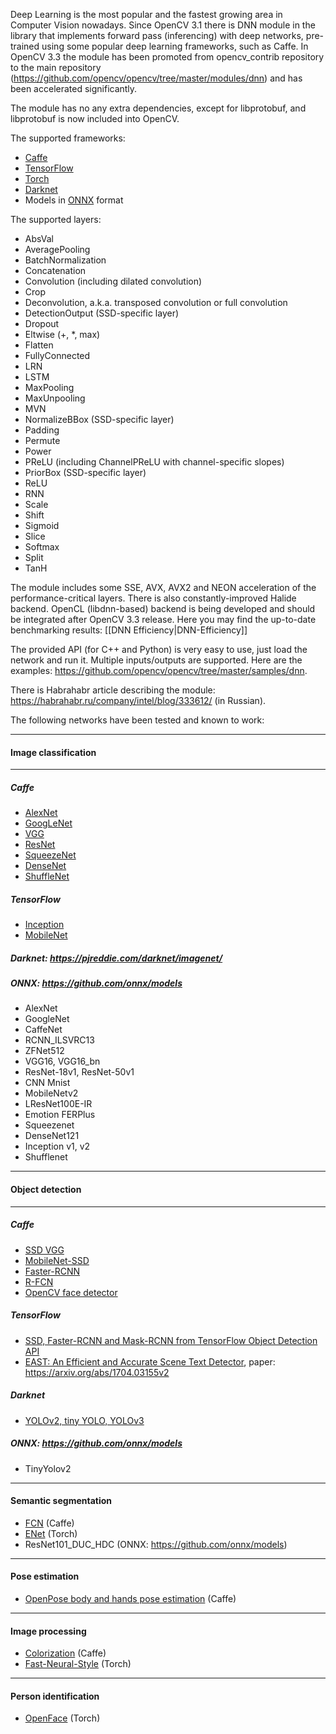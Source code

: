 Deep Learning is the most popular and the fastest growing area in Computer Vision nowadays. Since OpenCV 3.1 there is DNN module in the library that implements forward pass (inferencing) with deep networks, pre-trained using some popular deep learning frameworks, such as Caffe. In OpenCV 3.3 the module has been promoted from opencv_contrib repository to the main repository (https://github.com/opencv/opencv/tree/master/modules/dnn) and has been accelerated significantly.

The module has no any extra dependencies, except for libprotobuf, and libprotobuf is now included into OpenCV. 

The supported frameworks:

 * [Caffe](http://caffe.berkeleyvision.org/)
 * [TensorFlow](https://www.tensorflow.org/)
 * [Torch](http://torch.ch/)
 * [Darknet](https://pjreddie.com/darknet/)
 * Models in [ONNX](https://onnx.ai/) format

The supported layers:

 * AbsVal
 * AveragePooling
 * BatchNormalization
 * Concatenation
 * Convolution (including dilated convolution)
 * Crop
 * Deconvolution, a.k.a. transposed convolution or full convolution
 * DetectionOutput (SSD-specific layer)
 * Dropout
 * Eltwise (+, *, max)
 * Flatten
 * FullyConnected
 * LRN
 * LSTM
 * MaxPooling
 * MaxUnpooling
 * MVN
 * NormalizeBBox (SSD-specific layer)
 * Padding
 * Permute
 * Power
 * PReLU (including ChannelPReLU with channel-specific slopes)
 * PriorBox (SSD-specific layer)
 * ReLU
 * RNN
 * Scale
 * Shift
 * Sigmoid
 * Slice
 * Softmax
 * Split
 * TanH

The module includes some SSE, AVX, AVX2 and NEON acceleration of the performance-critical layers. There is also constantly-improved Halide backend. OpenCL (libdnn-based) backend is being developed and should be integrated after OpenCV 3.3 release. Here you may find the up-to-date benchmarking results: [[DNN Efficiency|DNN-Efficiency]]

The provided API (for C++ and Python) is very easy to use, just load the network and run it. Multiple inputs/outputs are supported. Here are the examples: https://github.com/opencv/opencv/tree/master/samples/dnn.

There is Habrahabr article describing the module: https://habrahabr.ru/company/intel/blog/333612/ (in Russian).

The following networks have been tested and known to work:

---
#### Image classification
---
##### Caffe
 * [AlexNet](http://dl.caffe.berkeleyvision.org/)
 * [GoogLeNet](http://dl.caffe.berkeleyvision.org/)
 * [VGG](http://www.robots.ox.ac.uk/~vgg/research/very_deep/)
 * [ResNet](https://github.com/KaimingHe/deep-residual-networks)
 * [SqueezeNet](https://github.com/DeepScale/SqueezeNet)
 * [DenseNet](https://github.com/shicai/DenseNet-Caffe)
 * [ShuffleNet](https://github.com/farmingyard/ShuffleNet)
##### TensorFlow
 * [Inception](https://github.com/petewarden/tf_ios_makefile_example)
 * [MobileNet](https://github.com/tensorflow/models/tree/master/research/slim/nets)
##### Darknet: https://pjreddie.com/darknet/imagenet/
##### ONNX: https://github.com/onnx/models
 * AlexNet
 * GoogleNet
 * CaffeNet
 * RCNN_ILSVRC13
 * ZFNet512
 * VGG16, VGG16_bn
 * ResNet-18v1, ResNet-50v1
 * CNN Mnist
 * MobileNetv2
 * LResNet100E-IR
 * Emotion FERPlus
 * Squeezenet
 * DenseNet121
 * Inception v1, v2
 * Shufflenet

---
#### Object detection
---
##### Caffe
 * [SSD VGG](https://github.com/weiliu89/caffe/tree/ssd)
 * [MobileNet-SSD](https://github.com/chuanqi305/MobileNet-SSD)
 * [Faster-RCNN](https://github.com/rbgirshick/py-faster-rcnn)
 * [R-FCN](https://github.com/YuwenXiong/py-R-FCN)
 * [OpenCV face detector](https://github.com/opencv/opencv/tree/master/samples/dnn/face_detector)
##### TensorFlow
 * [SSD, Faster-RCNN and Mask-RCNN from TensorFlow Object Detection API](https://github.com/tensorflow/models/tree/master/research/object_detection)
 * [EAST: An Efficient and Accurate Scene Text Detector](https://github.com/argman/EAST), paper: https://arxiv.org/abs/1704.03155v2
##### Darknet
 * [YOLOv2, tiny YOLO, YOLOv3](https://pjreddie.com/darknet/yolo/)
##### ONNX: https://github.com/onnx/models
 * TinyYolov2

---
#### Semantic segmentation
 * [FCN](https://github.com/shelhamer/fcn.berkeleyvision.org) (Caffe)
 * [ENet](https://github.com/e-lab/ENet-training) (Torch)
 * ResNet101_DUC_HDC (ONNX: https://github.com/onnx/models)

---
#### Pose estimation
 * [OpenPose body and hands pose estimation](https://github.com/CMU-Perceptual-Computing-Lab/openpose) (Caffe)

---
#### Image processing
 * [Colorization](https://github.com/richzhang/colorization) (Caffe)
 * [Fast-Neural-Style](https://github.com/jcjohnson/fast-neural-style) (Torch)

---
#### Person identification
 * [OpenFace](https://github.com/cmusatyalab/openface) (Torch)